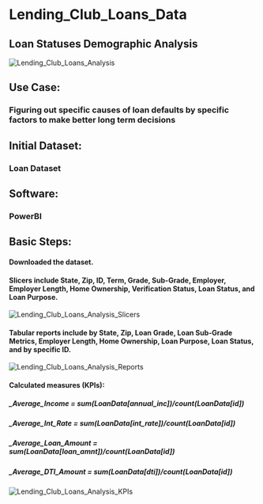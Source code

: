 # Lending_Club_Loans_Data
## Loan Statuses Demographic Analysis

![Lending_Club_Loans_Analysis](https://user-images.githubusercontent.com/19572673/57266477-155fc700-704a-11e9-88f3-afe81df3606c.PNG)

## Use Case:
### Figuring out specific causes of loan defaults by specific factors to make better long term decisions
## Initial Dataset:
### Loan Dataset
## Software:
### PowerBI
## Basic Steps:
#### Downloaded the dataset. 
#### Slicers include State, Zip, ID, Term, Grade, Sub-Grade, Employer, Employer Length, Home Ownership, Verification Status, Loan Status, and Loan Purpose.
![Lending_Club_Loans_Analysis_Slicers](https://user-images.githubusercontent.com/19572673/57423158-d4e68180-71e0-11e9-9f81-4caaeed99774.PNG)
#### Tabular reports include by State, Zip, Loan Grade, Loan Sub-Grade Metrics, Employer Length, Home Ownership, Loan Purpose, Loan Status, and by specific ID. 
![Lending_Club_Loans_Analysis_Reports](https://user-images.githubusercontent.com/19572673/57493298-52b69580-7292-11e9-9f7a-377d8807c6a4.PNG)
#### Calculated measures (KPIs):
##### _Average_Income = sum(LoanData[annual_inc])/count(LoanData[id])
##### _Average_Int_Rate = sum(LoanData[int_rate])/count(LoanData[id])
##### _Average_Loan_Amount = sum(LoanData[loan_amnt])/count(LoanData[id])
##### _Average_DTI_Amount = sum(LoanData[dti])/count(LoanData[id])
![Lending_Club_Loans_Analysis_KPIs](https://user-images.githubusercontent.com/19572673/57493380-9f01d580-7292-11e9-89d4-d564fc659fca.PNG)

